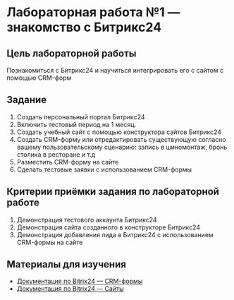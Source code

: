 # Лабораторная работа №1 — знакомство с Битрикс24
## Цель лабораторной работы
Познакомиться с Битрикс24 и научиться интегрировать его с сайтом с помощью CRM-форм

## Задание
1. Создать персональный портал Битрикс24
2. Включить тестовый период на 1 месяц.
3. Создать учебный сайт с помощью конструктора сайтов Битрикс24
4. Создать CRM-форму или отредактировать существующую согласно вашему пользовательскому сценарию: запись в шиномонтаж, бронь столика в ресторане и т.д
5. Разместить CRM-форму на сайте
6. Сделать тестовые заявки с использованием CRM-формы

## Критерии приёмки задания по лабораторной работе
1. Демонстрация тестового аккаунта Битрикс24
2. Демонстрация сайта созданного в конструкторе Битрикс24
3. Демонстрация добавления лида в Битрикс24 с использованием CRM-формы на сайте

## Материалы для изучения
- [Документация по Bitrix24 — CRM-формы](https://helpdesk.bitrix24.ru/open/6875449/)
- [Документация по Bitrix24 — Сайты](https://helpdesk.bitrix24.ru/open/6507491/)
